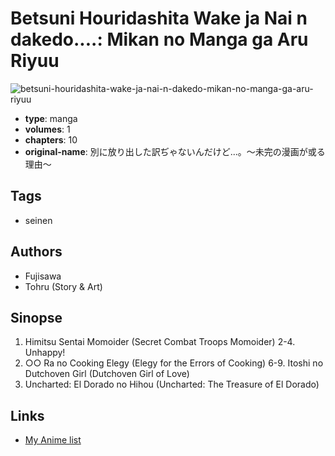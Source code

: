 # Betsuni Houridashita Wake ja Nai n dakedo....: Mikan no Manga ga Aru Riyuu

![betsuni-houridashita-wake-ja-nai-n-dakedo-mikan-no-manga-ga-aru-riyuu](https://cdn.myanimelist.net/images/manga/2/171538.jpg)

-   **type**: manga
-   **volumes**: 1
-   **chapters**: 10
-   **original-name**: 別に放り出した訳ぢゃないんだけど...。～未完の漫画が或る理由～

## Tags

-   seinen

## Authors

-   Fujisawa
-   Tohru (Story & Art)

## Sinopse

1. Himitsu Sentai Momoider (Secret Combat Troops Momoider)
   2-4. Unhappy!
2. ○○ Ra no Cooking Elegy (Elegy for the Errors of Cooking)
   6-9. Itoshi no Dutchoven Girl (Dutchoven Girl of Love)
3. Uncharted: El Dorado no Hihou (Uncharted: The Treasure of El Dorado)

## Links

-   [My Anime list](https://myanimelist.net/manga/92732/Betsuni_Houridashita_Wake_ja_Nai_n_dakedo__Mikan_no_Manga_ga_Aru_Riyuu)
